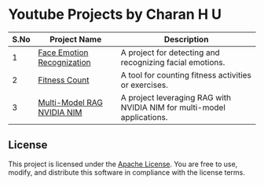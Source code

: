 # Youtube Projects by Charan H U

| **S.No** | **Project Name**                          | **Description**                |
|----------|-------------------------------------------|---------------------------------|
| 1        | [Face Emotion Recognization](face_emotion_recognization) | A project for detecting and recognizing facial emotions. |
| 2        | [Fitness Count](fitness_count)           | A tool for counting fitness activities or exercises. |
| 3        | [Multi-Model RAG NVIDIA NIM](multi_model_rag_nvidia_nim) | A project leveraging RAG with NVIDIA NIM for multi-model applications. |


## License

This project is licensed under the [Apache License](LICENSE). You are free to use, modify, and distribute this software in compliance with the license terms.